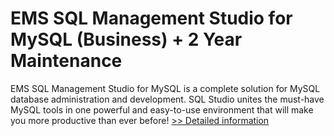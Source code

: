 # EMS SQL Management Studio for MySQL (Business) + 2 Year Maintenance
EMS SQL Management Studio for MySQL is a complete solution for MySQL database administration and development. SQL Studio unites the must-have MySQL tools in one powerful and easy-to-use environment that will make you more productive than ever before!
[>> Detailed information](https://secure.shareit.com/shareit/product.html?productid=300077558&affiliateid=200057808)